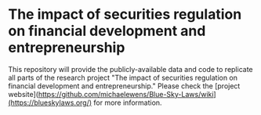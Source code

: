 # The impact of securities regulation on financial development and entrepreneurship

This repository will provide the publicly-available data and code to replicate all parts of the research project "The impact of securities regulation on financial development and entrepreneurship."  Please check the [project website](https://github.com/michaelewens/Blue-Sky-Laws/wiki](https://blueskylaws.org/) for more information.
